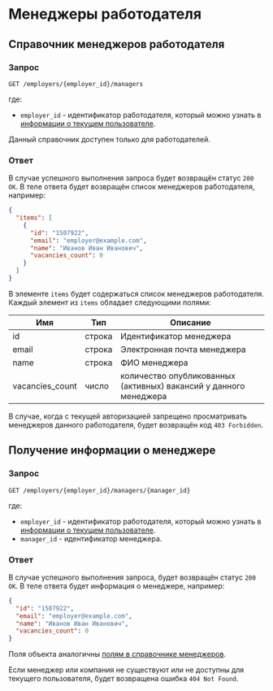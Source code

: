 # Менеджеры работодателя


<a name="list"></a>
## Справочник менеджеров работодателя

### Запрос

`GET /employers/{employer_id}/managers`

где:

* `employer_id` - идентификатор работодателя, который можно узнать в
  [информации о текущем пользователе](me.md#employer-info).

Данный справочник доступен только для работодателей.


### Ответ

В случае успешного выполнения запроса будет возвращён статус `200 OK`. В
теле ответа будет возвращён список менеджеров работодателя, например:

```json
{
  "items": [
    {
      "id": "1507922",
      "email": "employer@example.com",
      "name": "Иванов Иван Иванович",
      "vacancies_count": 0
    }
  ]
}
```

В элементе `items` будет содержаться список менеджеров работодателя.
Каждый элемент из `items` обладает следующими полями:

<a name="fields"></a>

 Имя | Тип | Описание
 --- | --- | ---
 id | строка | Идентификатор менеджера
 email | строка | Электронная почта менеджера
 name | строка | ФИО менеджера
 vacancies_count | число | количество опубликованных (активных) вакансий у данного менеджера

В случае, когда с текущей авторизацией запрещено просматривать менеджеров
данного работодателя, будет возвращён код `403 Forbidden`.


<a name="item"></a>
## Получение информации о менеджере

### Запрос

`GET /employers/{employer_id}/managers/{manager_id}`

где:

* `employer_id` - идентификатор работодателя, который можно узнать в
  [информации о текущем пользователе](me.md#employer-info).
* `manager_id` - идентификатор менеджера.

### Ответ

В случае успешного выполнения запроса, будет возвращён статус `200 OK`. В
теле ответа будет информация о менеджере, например:

```json
{
  "id": "1507922",
  "email": "employer@example.com",
  "name": "Иванов Иван Иванович",
  "vacancies_count": 0
}
```

Поля объекта аналогичны [полям в справочнике менеджеров](#fields).

Если менеджер или компания не существуют или не доступны для текущего
пользователя, будет возвращена ошибка `404 Not Found`.


